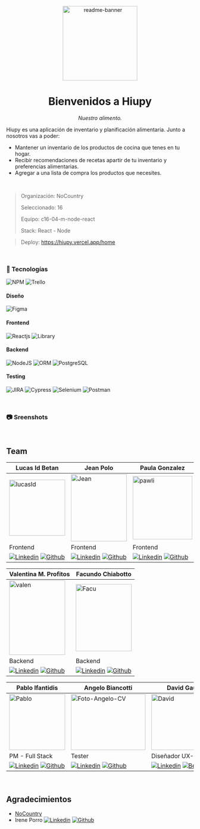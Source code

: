 <p align="center">
<img src="https://i.ibb.co/F5fjXVw/readme-banner.png" alt="readme-banner" border="0" height="200px">
</p>
<h1 align="center">
Bienvenidos a Hiupy
</h1>
<p align="center">
<i>Nuestro alimento.</i>
</p>

Hiupy es una aplicación de inventario y planificación alimentaria. Junto a nosotros vas a poder:

  -   Mantener un inventario de los productos de cocina que tenes en tu hogar.
  -   Recibir recomendaciones de recetas apartir de tu inventario y preferencias alimentarias.
  -   Agregar a una lista de compra los productos que necesites.

<br/>

> Organización: NoCountry
>
> Seleccionado: 16
>
> Equipo: c16-04-m-node-react
>
> Stack: React - Node

>Deploy: https://hiupy.vercel.app/home

<br/>

### 🔧 Tecnologías

![NPM](https://img.shields.io/badge/npm-CB3837?style=for-the-badge&logo=npm&logoColor=white) ![Trello](https://img.shields.io/badge/Trello-0052CC?style=for-the-badge&logo=trello&logoColor=white) 

#### Diseño

![Figma](https://img.shields.io/badge/Figma-F24E1E?style=for-the-badge&logo=figma&logoColor=white)

#### Frontend

![Reactjs](https://img.shields.io/badge/React-20232A?style=for-the-badge&logo=react&logoColor=61DAFB) ![Library](https://img.shields.io/badge/Tailwind_CSS-38B2AC?style=for-the-badge&logo=tailwind-css&logoColor=white)

#### Backend

![NodeJS](https://img.shields.io/badge/Node%20js-339933?style=for-the-badge&logo=nodedotjs&logoColor=white)  ![ORM](https://img.shields.io/badge/Sequelize-52B0E7?style=for-the-badge&logo=Sequelize&logoColor=white) ![PostgreSQL](https://img.shields.io/badge/PostgreSQL-316192?style=for-the-badge&logo=postgresql&logoColor=white)

#### Testing

![JIRA](https://img.shields.io/badge/Jira-0052CC?style=for-the-badge&logo=Jira&logoColor=white) ![Cypress](https://img.shields.io/badge/Cypress-17202C?style=for-the-badge&logo=cypress&logoColor=white) ![Selenium](https://img.shields.io/badge/Selenium-43B02A?style=for-the-badge&logo=Selenium&logoColor=white) ![Postman](https://img.shields.io/badge/Postman-FF6C37?style=for-the-badge&logo=Postman&logoColor=white)

<br/>

### 📷 Sreenshots

<br/>

<!-- ### 📁 Organizacion de Carpetas

- [Hiupy](https://github.com/No-Country/c16-04-m-node-react/tree/testing/Hiupy)
  - [contentlayer](https://github.com/No-Country/c16-04-m-node-react/tree/testing/Hiupy/.contentlayer)
    -[generated](https://github.com/No-Country/c16-04-m-node-react/tree/testing/Hiupy/.contentlayer/generated)
  - [backend](https://github.com/No-Country/c16-04-m-node-react/tree/testing/Hiupy/backend)
    - [server](https://github.com/No-Country/c16-04-m-node-react/tree/testing/Hiupy/backend/server)
      - [Router](https://github.com/No-Country/c16-04-m-node-react/tree/testing/Hiupy/backend/server/Router)
      - [controller](https://github.com/No-Country/c16-04-m-node-react/tree/testing/Hiupy/backend/server/controller)
      - [models](https://github.com/No-Country/c16-04-m-node-react/tree/testing/Hiupy/backend/server/models)
  - [public](https://github.com/No-Country/c16-04-m-node-react/tree/testing/Hiupy/public)
    - [assets](https://github.com/No-Country/c16-04-m-node-react/tree/testing/Hiupy/public/assets)
      - [images](https://github.com/No-Country/c16-04-m-node-react/tree/testing/Hiupy/public/assets/images)
        - [vector](https://github.com/No-Country/c16-04-m-node-react/tree/testing/Hiupy/public/assets/images/vector)
  - [src](https://github.com/No-Country/c16-04-m-node-react/tree/testing/Hiupy/src)

<br/> -->

## Team

|  Lucas Id Betan  | Jean Polo  | Paula Gonzalez  |
| ------------ | ------------ | ------------ |
| <img src="https://i.ibb.co/WvfY0qY/lucasId.png" alt="lucasId" border="0" height="150px" width="150px" align="center">| <img src="https://i.ibb.co/X5vZ7P4/Jean.png" alt="Jean" border="0" height="180px" width="150px" align="center">| <img src="https://i.ibb.co/fxWwqK2/pawli.png" alt="pawli" border="0" width="160px" height="170px"> |
| Frontend  | Frontend  | Frontend  |
| [![Linkedin](https://img.shields.io/badge/LinkedIn-0077B5?style=for-the-badge&logo=linkedin&logoColor=white)](https://www.linkedin.com/in/lucas-id-betan-dev/) [![Github](https://img.shields.io/badge/GitHub-100000?style=for-the-badge&logo=github&logoColor=white)](https://github.com/Lidbetan) | [![Linkedin](https://img.shields.io/badge/LinkedIn-0077B5?style=for-the-badge&logo=linkedin&logoColor=white)](https://www.linkedin.com/in/jeanpolo15/) [![Github](https://img.shields.io/badge/GitHub-100000?style=for-the-badge&logo=github&logoColor=white)](https://github.com/jeanTULF) | [![Linkedin](https://img.shields.io/badge/LinkedIn-0077B5?style=for-the-badge&logo=linkedin&logoColor=white)](https://www.linkedin.com/in/paulatg/) [![Github](https://img.shields.io/badge/GitHub-100000?style=for-the-badge&logo=github&logoColor=white)](https://github.com/PauTG) |

| Valentina M. Profitos  | Facundo Chiabotto  |
| ------------ | ------------ |
| <img src="https://i.ibb.co/mDjtHqj/valen.jpg" alt="valen" border="0" height="200px" width="150px" align="center">| <img src="https://i.ibb.co/PcNzfwk/Facu.png" alt="Facu" border="0" height="180px" width="150px" align="center">|
| Backend  | Backend  |
| [![Linkedin](    https://img.shields.io/badge/LinkedIn-0077B5?style=for-the-badge&logo=linkedin&logoColor=white)](https://www.linkedin.com/in/valentinaprofitos/) [![Github](https://img.shields.io/badge/GitHub-100000?style=for-the-badge&logo=github&logoColor=white)](https://github.com/ValenProfitos)  | [![Linkedin](    https://img.shields.io/badge/LinkedIn-0077B5?style=for-the-badge&logo=linkedin&logoColor=white)](https://www.linkedin.com/in/facuch/) [![Github](https://img.shields.io/badge/GitHub-100000?style=for-the-badge&logo=github&logoColor=white)](https://github.com/Facurro)  |

| Pablo Ifantidis  | Angelo Biancotti  | David Gauthier  |
| ------------ | ------------ | ------------ |
| <img src="https://i.ibb.co/84JtzLp/Pablo.png" alt="Pablo" border="0" height="150px" width="150px" align="center">| <img src="https://i.ibb.co/q5BHtkk/Foto-Angelo-CV.jpg" alt="Foto-Angelo-CV" border="0" width="200px" height="150px"> | <img src="https://i.ibb.co/nMT625F/David.jpg" alt="David" border="0" width="200px" height="150px" align="center">|
| PM - Full Stack  | Tester  | Diseñador UX-UI  |
| [![Linkedin](    https://img.shields.io/badge/LinkedIn-0077B5?style=for-the-badge&logo=linkedin&logoColor=white)](https://www.linkedin.com/in/pablo-ifantidis/) [![Github](https://img.shields.io/badge/GitHub-100000?style=for-the-badge&logo=github&logoColor=white)](https://github.com/jikaidoko)  | [![Linkedin](    https://img.shields.io/badge/LinkedIn-0077B5?style=for-the-badge&logo=linkedin&logoColor=white)](https://www.linkedin.com/in/angelobiancotti/) [![Github](https://img.shields.io/badge/GitHub-100000?style=for-the-badge&logo=github&logoColor=white)](https://github.com/AngeloBiancotti)  | [![Linkedin](https://img.shields.io/badge/LinkedIn-0077B5?style=for-the-badge&logo=linkedin&logoColor=white)](https://www.linkedin.com/in/david-gauthier-/) [![Behance](https://img.shields.io/badge/Behance-0054F7?style=for-the-badge&logo=behance&logoColor=white)](https://www.behance.net/davidgauthier) |

<br/>

## Agradecimientos

- [NoCountry](https://www.nocountry.tech/)
- Irene Porro [![Linkedin](    https://img.shields.io/badge/LinkedIn-0077B5?style=for-the-badge&logo=linkedin&logoColor=white)](https://www.linkedin.com/in/ireneporro16/)
[![Github](https://img.shields.io/badge/GitHub-100000?style=for-the-badge&logo=github&logoColor=white)](https://github.com/ireneporro)
